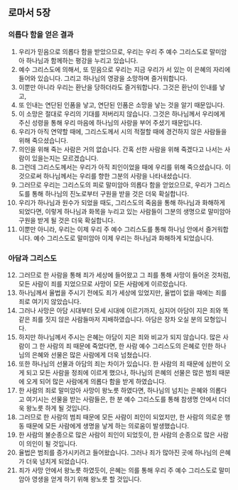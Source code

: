## 로마서 5장

### 의롭다 함을 얻은 결과
1. 우리가 믿음으로 의롭다 함을 받았으므로, 우리는 우리 주 예수 그리스도로 말미암아 하나님과 함께하는 평강을 누리고 있습니다.
2. 예수 그리스도에 의해서, 또 믿음으로 우리는 지금 우리가 서 있는 이 은혜의 자리에 들어와 있습니다. 그리고 하나님의 영광을 소망하며 즐거워합니다.
3. 이뿐만 아니라 우리는 환난을 당하더라도 즐거워합니다. 그것은 환난이 인내를 낳고,
4. 또 인내는 연단된 인품을 낳고, 연단된 인품은 소망을 낳는 것을 알기 때문입니다.
5. 이 소망은 절대로 우리의 기대를 저버리지 않습니다. 그것은 하나님께서 우리에게 주신 성령을 통해 우리 마음에 하나님의 사랑을 부어 주셨기 때문입니다.
6. 우리가 아직 연약할 때에, 그리스도께서 시의 적절할 때에 경건하지 않은 사람들을 위해 죽으셨습니다.
7. 의인을 위해 죽는 사람은 거의 없습니다. 간혹 선한 사람을 위해 죽겠다고 나서는 사람이 있을는지는 모르겠습니다.
8. 그런데 그리스도께서는 우리가 아직 죄인이었을 때에 우리를 위해 죽으셨습니다. 이것으로써 하나님께서는 우리를 향한 그분의 사랑을 나타내셨습니다.
9. 그러므로 우리는 그리스도의 피로 말미암아 의롭다 함을 얻었으므로, 우리가 그리스도를 통해 하나님의 진노로부터 구원을 받을 것은 더욱 확실합니다.
10. 우리가 하나님과 원수가 되었을 때도, 그리스도의 죽음을 통해 하나님과 화해하게 되었다면, 이렇게 하나님과 화목을 누리고 있는 사람들이 그분의 생명으로 말미암아 구원을 받게 될 것은 더욱 확실합니다.
11. 이뿐만 아니라, 우리는 이제 우리 주 예수 그리스도를 통해 하나님 안에서 즐거워합니다. 예수 그리스도로 말미암아 이제 우리는 하나님과 화해하게 되었습니다.
### 아담과 그리스도
12. 그러므로 한 사람을 통해 죄가 세상에 들어왔고 그 죄를 통해 사망이 들어온 것처럼, 모든 사람이 죄를 지었으므로 사망이 모든 사람에게 이르렀습니다.
13. 하나님께서 율법을 주시기 전에도 죄가 세상에 있었지만, 율법이 없을 때에는 죄를 죄로 여기지 않았습니다.
14. 그러나 사망은 아담 시대부터 모세 시대에 이르기까지, 심지어 아담이 지은 죄와 똑같은 죄를 짓지 않은 사람들마저 지배하였습니다. 아담은 장차 오실 분의 모형입니다.
15. 하지만 하나님께서 주시는 은혜는 아담이 지은 죄와 비교가 되지 않습니다. 많은 사람이 그 한 사람의 죄 때문에 죽었다면, 한 사람 예수 그리스도의 은혜로 인한 하나님의 은혜와 선물은 많은 사람에게 더욱 넘쳤습니다.
16. 또한 하나님의 선물과 아담의 죄는 차이가 있습니다. 한 사람의 죄 때문에 심판이 오게 되고 모든 사람을 정죄에 이르게 했으나, 하나님의 은혜의 선물은 많은 범죄 때문에 오게 되어 많은 사람에게 의롭다 함을 받게 하였습니다.
17. 한 사람의 죄로 말미암아 사망이 왕노릇 하였다면, 하나님의 넘치는 은혜와 의롭다고 여기시는 선물을 받는 사람들은, 한 분 예수 그리스도를 통해 참생명 안에서 더더욱 왕노릇 하게 될 것입니다.
18. 그러므로 한 사람의 범죄 때문에 모든 사람이 죄인이 되었지만, 한 사람의 의로운 행동 때문에 모든 사람에게 생명을 낳게 하는 의로움이 발생했습니다.
19. 한 사람의 불순종으로 많은 사람이 죄인이 되었듯이, 한 사람의 순종으로 많은 사람이 의인이 될 것입니다.
20. 율법은 범죄를 증가시키려고 들어왔습니다. 그러나 죄가 많아진 곳에 하나님의 은혜가 더욱 넘치게 되었습니다.
21. 죄가 사망 안에서 왕노릇 하였듯이, 은혜는 의를 통해 우리 주 예수 그리스도로 말미암아 영생을 얻게 하기 위해 왕노릇 할 것입니다.